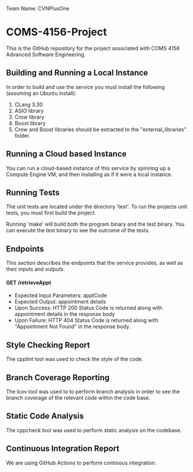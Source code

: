 Team Name: CVNPlusOne

# COMS-4156-Project
This is the GitHub repository for the project associated with COMS 4156 Advanced Software Engineering. 

## Building and Running a Local Instance
In order to build and use the service you must install the following (assuming an Ubuntu install):

1. CLang 3.30
2. ASIO library
3. Crow library
4. Boost library
5. Crow and Boost libraries should be extracted to the "external_libraries" folder.

## Running a Cloud based Instance
You can run a cloud-based instance of this service by spinning up a Compute Engine VM, and then installing as if it were a local instance.

## Running Tests
The unit tests are located under the directory 'test'. To run the projects unit tests, you must first build the project.

Running 'make' will build both the program binary and the test binary. You can execute the test binary to see the outcome of the tests.

## Endpoints
This section describes the endpoints that the service provides, as well as their inputs and outputs. 

#### GET /retrieveAppt
* Expected Input Parameters: apptCode
* Expected Output: appointment details
* Upon Success: HTTP 200 Status Code is returned along with appointment details in the response body
* Upon Failure: HTTP 404 Status Code is returned along with "Appointment Not Found" in the response body. 

## Style Checking Report
The cpplint tool was used to check the style of the code.

## Branch Coverage Reporting
The lcov tool was used to to perform branch analysis in order to see the branch coverage of the relevant code within the code base.

## Static Code Analysis
The cppcheck tool was used to perform static analysis on the codebase.

## Continuous Integration Report
We are using GitHub Actions to perform continous integration. 